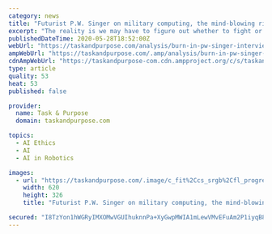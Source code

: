 ```yaml
---
category: news
title: "Futurist P.W. Singer on military computing, the mind-blowing rise of AI, and what sex bots can teach us about ethics"
excerpt: "The reality is we may have to figure out whether to fight or salute our metal masters one day, but during my lifetime, it's not a revolt of the robots. It's robotics revolution. It's an industrial revolution going on all around us."
publishedDateTime: 2020-05-28T18:52:00Z
webUrl: "https://taskandpurpose.com/analysis/burn-in-pw-singer-interview"
ampWebUrl: "https://taskandpurpose.com/.amp/analysis/burn-in-pw-singer-interview"
cdnAmpWebUrl: "https://taskandpurpose-com.cdn.ampproject.org/c/s/taskandpurpose.com/.amp/analysis/burn-in-pw-singer-interview"
type: article
quality: 53
heat: 53
published: false

provider:
  name: Task & Purpose
  domain: taskandpurpose.com

topics:
  - AI Ethics
  - AI
  - AI in Robotics

images:
  - url: "https://taskandpurpose.com/.image/c_fit%2Ccs_srgb%2Cfl_progressive%2Cq_auto:good%2Cw_620/MTcyODc0Mjk1MjYzODk3MTU5/promo.jpg"
    width: 620
    height: 326
    title: "Futurist P.W. Singer on military computing, the mind-blowing rise of AI, and what sex bots can teach us about ethics"

secured: "I8TzYon1hWGRyIMXOMwVGUIhuknnPa+XyGwpMWIA1mLewVMvEFuAm2P1iyqB8OY/Un56tHAetBZu6YMJ08rTg0z7hD7SO9/Bp8UZJMV0ryqoLn2X7E38/YU1CxxXSvgjG5rOiEMxthP+akhCCN7fzmMYJ2wgsoypuj3VQ7bfn09bdtY9BlI4W3jypJCt4sqA8oNh/KxJckP8vNzpNfxf/LAOYQXgak4sgoKzWDvwnWYQ7ZAdoPbYQ9nFraAsC3pHXAzm1jn3UF/D96GJDCsPslPtpm59UHHf2o8LQ5zp0VN/jgCnXNmtHlJVDxNRJy1vJigvBeuTwl5EZVtFln2t1BkKuKlaAAavRkFF/n9SolGckc8jb/eWt2AoaO0pyMDPV09TB+0aUkYR9gldQe9xrqznuFTeLf1+5kNbSf83Mu8m6A/sEpUtwfregmoM6k0XFz3/z3p/MqKW/uevtu0d2t+cE9gKgDXh0p8DmqVE1bs=;xJBDHPeLjgwKllzFA33UMQ=="
---
```


